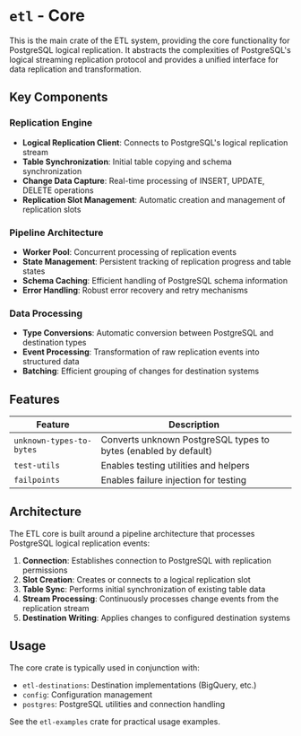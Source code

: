 # `etl` - Core

This is the main crate of the ETL system, providing the core functionality for PostgreSQL logical replication. It abstracts the complexities of PostgreSQL's logical streaming replication protocol and provides a unified interface for data replication and transformation.

## Key Components

### Replication Engine
- **Logical Replication Client**: Connects to PostgreSQL's logical replication stream
- **Table Synchronization**: Initial table copying and schema synchronization  
- **Change Data Capture**: Real-time processing of INSERT, UPDATE, DELETE operations
- **Replication Slot Management**: Automatic creation and management of replication slots

### Pipeline Architecture
- **Worker Pool**: Concurrent processing of replication events
- **State Management**: Persistent tracking of replication progress and table states
- **Schema Caching**: Efficient handling of PostgreSQL schema information
- **Error Handling**: Robust error recovery and retry mechanisms

### Data Processing
- **Type Conversions**: Automatic conversion between PostgreSQL and destination types
- **Event Processing**: Transformation of raw replication events into structured data
- **Batching**: Efficient grouping of changes for destination systems

## Features

| Feature                  | Description                                |
| ------------------------ | ------------------------------------------ |
| `unknown-types-to-bytes` | Converts unknown PostgreSQL types to bytes (enabled by default) |
| `test-utils`             | Enables testing utilities and helpers      |
| `failpoints`             | Enables failure injection for testing      |

## Architecture

The ETL core is built around a pipeline architecture that processes PostgreSQL logical replication events:

1. **Connection**: Establishes connection to PostgreSQL with replication permissions
2. **Slot Creation**: Creates or connects to a logical replication slot
3. **Table Sync**: Performs initial synchronization of existing table data
4. **Stream Processing**: Continuously processes change events from the replication stream
5. **Destination Writing**: Applies changes to configured destination systems

## Usage

The core crate is typically used in conjunction with:
- `etl-destinations`: Destination implementations (BigQuery, etc.)
- `config`: Configuration management
- `postgres`: PostgreSQL utilities and connection handling

See the `etl-examples` crate for practical usage examples.
